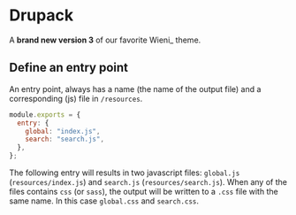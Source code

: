 # Drupack

A **brand new version 3** of our favorite Wieni\_ theme.

## Define an entry point

An entry point, always has a name (the name of the output file) and a corresponding (js) file in `/resources`.

```js
module.exports = {
  entry: {
    global: "index.js",
    search: "search.js",
  },
};
```

The following entry will results in two javascript files: `global.js` (`resources/index.js`) and `search.js` (`resources/search.js`). When any of the files contains `css` (or `sass`), the output will be written to a `.css` file with the same name. In this case `global.css` and `search.css`.
